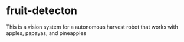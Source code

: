 # fruit-detecton
This is a vision system for a autonomous harvest robot that works with apples, papayas, and pineapples
